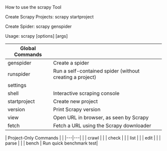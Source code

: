 
How to use the scrapy Tool

Create Scrapy Projects:
  scrapy startproject <Project Name>

Create Spider:
  scrapy genspider <Name of Spider>  <URL>
  
Usage:
  scrapy <command> [options] [args]

|  Global Commands | |
|---|---|
| genspider  | Create a spider |
| runspider | Run a self-contained spider (without creating a project)|
| settings | |
| shell |  Interactive scraping console |
| startproject | Create new project |
| version | Print Scrapy version |
| view | Open URL in browser, as seen by Scrapy |
| fetch | Fetch a URL using the Scrapy downloader |

|  Project-Only Commands | |
|---|---| |
| crawl  | |
| check |  |
| list  | |
| edit | | 
| parse  | |
| bench | Run quick benchmark test|

